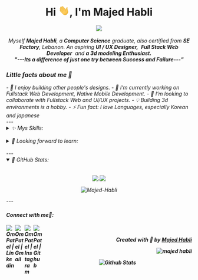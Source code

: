 <h1 align="center">Hi <img src="https://raw.githubusercontent.com/ABSphreak/ABSphreak/master/gifs/Hi.gif" width="30px">, I'm Majed Habli</h1>
<p align="center">
  <a href="https://github.com/Majed-Habli/readme-typing-svg"><img src="https://readme-typing-svg.herokuapp.com?lines=Computer+Science+Graduate;UI+/+UX+Designer;Full+Stack+Web+Developer;Aspiring+Learner&center=true&width=500&height=50"></a>
</p>

<p align="center">
  <em>
    Myself <b>Majed Habli</b>, a <b>Computer Science</b> graduate, also certified from <b>SE Factory</b>, Lebanon.
    An aspiring <b>UI / UX Designer,</b>&nbsp; <b>Full Stack Web Developer</b>&nbsp; and <b> a 3d modeling Enthusiast.</b> 
  <br>
  <b><i>"---Its a difference of just one try between Success and Failure---"</i></b>
</p>
<h3>Little facts about me 🧑</h3>
- 🧞 I enjoy building other people's designs.
- 🔭 I’m currently working on Fullstack Web Development, Native Mobile Development.
- 👯 I’m looking to collaborate with Fullstack Web and UI/UX projects.
- 💡 Building 3d environments is a hobby.
- ⚡ Fun fact: I love Languages, especially Korean and japanese
<br>
---
<details>
<summary>
  ✨ Mys Skills:
</summary>
   <br>
<code><a href="https://www.figma.org/java/" target="_blank"><img height="30" src="https://www.vectorlogo.zone/logos/figma/figma-icon.svg"></a></code>
<code><a href="https://www.oracle.com/java/" target="_blank"><img height="30" src="https://www.vectorlogo.zone/logos/java/java-icon.svg"></a></code>
<code><a href="https://www.javascript.com/" target="_blank"><img height="30" src="https://raw.githubusercontent.com/devicons/devicon/master/icons/javascript/javascript-plain.svg"></a></code>
<code><a href="https://reactjs.org/" target="_blank"><img height="30" src="https://www.vectorlogo.zone/logos/reactjs/reactjs-icon.svg"></a></code>
<code><a href="https://www.w3schools.com/html/" target="_blank"><img height="30" src="https://www.vectorlogo.zone/logos/w3_html5/w3_html5-icon.svg"></a></code>
<code><a href="https://www.w3schools.com/css/" target="_blank"><img height="30" src="https://raw.githubusercontent.com/devicons/devicon/master/icons/css3/css3-original.svg"></a></code>
<code><a href="https://getbootstrap.com/" target="_blank"><img height="30" src="https://upload.wikimedia.org/wikipedia/commons/thumb/b/b2/Bootstrap_logo.svg/512px-Bootstrap_logo.svg.png?20210507000024"></a></code>
<code><a href="https://nodejs.org/en/" target="_blank"><img height="30" src="https://www.vectorlogo.zone/logos/nodejs/nodejs-icon.svg"></a></code>
<code><a href="https://git-scm.com/" target="_blank"><img height="30" src="https://www.vectorlogo.zone/logos/git-scm/git-scm-icon.svg"></a></code>
</details>
<br>
<details>
<summary>
  🌱 Looking forward to learn:
</summary>
   <br>
<code><a href="https://flutter.dev/" target="_blank"><img height="30" src="https://www.vectorlogo.zone/logos/flutterio/flutterio-icon.svg"></a></code>
<code><a href="https://cloud.google.com/" target="_blank"><img height="30" src="https://www.vectorlogo.zone/logos/google_cloud/google_cloud-icon.svg"></a></code>
<code><a href="https://analytics.google.com/" target="_blank"><img height="30" src="https://www.vectorlogo.zone/logos/google_analytics/google_analytics-icon.svg"></a></code>
<code><a href="https://www.tensorflow.org/" target="_blank"><img height="30" src="https://www.vectorlogo.zone/logos/tensorflow/tensorflow-icon.svg"></a></code>
<code><a href="https://aws.amazon.com/" target="_blank"><img height="30" src="https://www.vectorlogo.zone/logos/amazon_aws/amazon_aws-icon.svg"></a></code>
</details>
<br>
---
<details open="">
<summary>
 📔 GitHub Stats:
</summary>
<br>
<p align="center">
  <a href="https://github.com/Majed-Habli">
    <img align="center"  height="175px" src="https://github-readme-stats.vercel.app/api?username=Majed-Habli&show_icons=true&hide_border=true&title_color=94b4a4&amp&icon_color=FFFFFF&amp&text_color=FFFFFF&amp&bg_color=000000&count_private=true&include_all_commits=true"/>
  </a>
  <a href="https://github.com/Majed-Habli">
    <img align="center" height="175px"  src="https://github-readme-stats.vercel.app/api/top-langs/?username=Majed-Habli&text_color=FFFFFF&bg_color=000000&title_color=94b4a4&langs_count=15&layout=compact&hide_border=true" />
  </a>
</p>
  <p align="center"><img align="center" src="https://github-readme-streak-stats.herokuapp.com/?user=Majed-Habli&text_color=FFFFFF&bg_color=000000&title_color=94b4a4&langs_count=15&layout=compact&hide_border=true" alt="Majed-Habli" /></p>
</details>
---
<h4> Connect with me🤝: <h4>
  </hr>
  <a href="https://www.linkedin.com/in/om-patel-401068143/">
   <img align="left" alt=" Om Patel | Linkedin" width="24px" src="https://www.vectorlogo.zone/logos/linkedin/linkedin-icon.svg" />
  </a>
  <a href="mailto:majed.habli4@gmail.com">
    <img align="left" alt="Om Patel | Gmail" width="26px" src="https://www.vectorlogo.zone/logos/gmail/gmail-icon.svg" />
  </a>
  <a href="https://www.instagram.com/_21omp/">
    <img align="left" alt="Om Patel | Instagram" width="24px" src="https://www.vectorlogo.zone/logos/instagram/instagram-icon.svg" />
  </a>
   <a href="https://github.com/Majed-Habli">
    <img align="left" alt="Om Patel | Github" width="26px" src="https://www.vectorlogo.zone/logos/github/github-tile.svg" />
  </a>
  <br>
  
<p align="right" > Created with 🧡 by <a href="https://github.com/">Majed Habli</a></p>
<p align="right" > <img src="https://komarev.com/ghpvc/?username=Majed-Habli&label=Profile%20views&color=0e75b6&style=flat" alt="majed habli" /> </p>
<p align="center">
        <img src="https://raw.githubusercontent.com/mayhemantt/mayhemantt/Update/svg/Bottom.svg" alt="Github Stats" />
</p>
